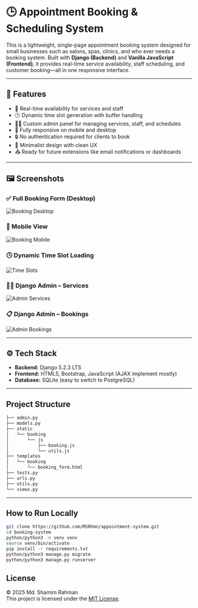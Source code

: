 # 🕒 Appointment Booking & Scheduling System

This is a lightweight, single-page appointment booking system designed for small businesses such as salons, spas, clinics, and who ever needs a booking system. Built with **Django (Backend)** and **Vanilla JavaScript (Frontend)**, it provides real-time service availability, staff scheduling, and customer booking—all in one responsive interface.

---

## 🚀 Features

- 📅 Real-time availability for services and staff
- 🕒 Dynamic time slot generation with buffer handling
- 👨‍💼 Custom admin panel for managing services, staff, and schedules
- 📱 Fully responsive on mobile and desktop
- 🔒 No authentication required for clients to book
- 🔧 Minimalist design with clean UX
- 📤 Ready for future extensions like email notifications or dashboards

---

## 🖼️ Screenshots

### ✅ Full Booking Form (Desktop)
![Booking Desktop](screenshots/booking-desktop.png)

### 📱 Mobile View
![Booking Mobile](screenshots/booking-mobile.png)

### 🕓 Dynamic Time Slot Loading
![Time Slots](screenshots/time-slots.png)

### 🧑‍💼 Django Admin – Services
![Admin Services](screenshots/admin-services.png)

### 📋 Django Admin – Bookings
![Admin Bookings](screenshots/admin-bookings.png)

---

## ⚙️ Tech Stack

- **Backend:** Django 5.2.3 LTS
- **Frontend:** HTML5, Bootstrap, JavaScript (AJAX implement mostly)
- **Database:** SQLite (easy to switch to PostgreSQL)

---

## Project Structure
```bash
├── admin.py
├── models.py
├── static
│   └── booking
│       └── js
│           ├── booking.js
│           └── utils.js
├── templates
│   └── booking
│       └── booking_form.html
├── tests.py
├── urls.py
├── utils.py
└── views.py
```
---

## How to Run Locally

```bash
git clone https://github.com/MSRhmn/appointment-system.git
cd booking-system
python/python3 -m venv venv
source venv/bin/activate
pip install -r requirements.txt
python/python3 manage.py migrate
python/python3 manage.py runserver
```

## License

© 2025 Md. Shamim Rahman<br>
This project is licensed under the [MIT License](LICENSE).
